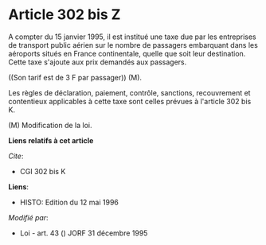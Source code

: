 # Article 302 bis Z

A compter du 15 janvier 1995, il est institué une taxe due par les entreprises de transport public aérien sur le nombre de
passagers embarquant dans les aéroports situés en France continentale, quelle que soit leur destination. Cette taxe s'ajoute
aux prix demandés aux passagers.

((Son tarif est de 3 F par passager)) (M).

Les règles de déclaration, paiement, contrôle, sanctions, recouvrement et contentieux applicables à cette taxe sont celles
prévues à l'article 302 bis K.

(M) Modification de la loi.

**Liens relatifs à cet article**

_Cite_:

  - CGI 302 bis K

**Liens**:

  - HISTO: Edition du 12 mai 1996

_Modifié par_:

  - Loi - art. 43 () JORF 31 décembre 1995
